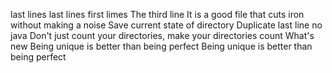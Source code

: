 last lines
last lines
first limes
The third line
It is a good file that cuts iron without making a noise
Save current state of directory
Duplicate last line
no java
Don't just count your directories, make your directories count
What's new
Being unique is better than being perfect
Being unique is better than being perfect
